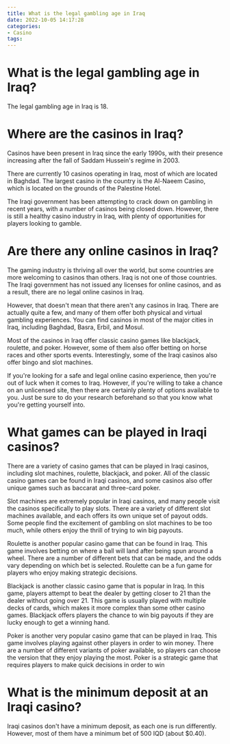 ```yaml
---
title: What is the legal gambling age in Iraq
date: 2022-10-05 14:17:28
categories:
- Casino
tags:
---
```



#  What is the legal gambling age in Iraq?

The legal gambling age in Iraq is 18.

#  Where are the casinos in Iraq?

Casinos have been present in Iraq since the early 1990s, with their presence increasing after the fall of Saddam Hussein's regime in 2003.

There are currently 10 casinos operating in Iraq, most of which are located in Baghdad. The largest casino in the country is the Al-Naeem Casino, which is located on the grounds of the Palestine Hotel.

The Iraqi government has been attempting to crack down on gambling in recent years, with a number of casinos being closed down. However, there is still a healthy casino industry in Iraq, with plenty of opportunities for players looking to gamble.

#  Are there any online casinos in Iraq?

The gaming industry is thriving all over the world, but some countries are more welcoming to casinos than others. Iraq is not one of those countries. The Iraqi government has not issued any licenses for online casinos, and as a result, there are no legal online casinos in Iraq.

However, that doesn't mean that there aren't any casinos in Iraq. There are actually quite a few, and many of them offer both physical and virtual gambling experiences. You can find casinos in most of the major cities in Iraq, including Baghdad, Basra, Erbil, and Mosul.

Most of the casinos in Iraq offer classic casino games like blackjack, roulette, and poker. However, some of them also offer betting on horse races and other sports events. Interestingly, some of the Iraqi casinos also offer bingo and slot machines.

If you're looking for a safe and legal online casino experience, then you're out of luck when it comes to Iraq. However, if you're willing to take a chance on an unlicensed site, then there are certainly plenty of options available to you. Just be sure to do your research beforehand so that you know what you're getting yourself into.

#  What games can be played in Iraqi casinos?

There are a variety of casino games that can be played in Iraqi casinos, including slot machines, roulette, blackjack, and poker. All of the classic casino games can be found in Iraqi casinos, and some casinos also offer unique games such as baccarat and three-card poker.

Slot machines are extremely popular in Iraqi casinos, and many people visit the casinos specifically to play slots. There are a variety of different slot machines available, and each offers its own unique set of payout odds. Some people find the excitement of gambling on slot machines to be too much, while others enjoy the thrill of trying to win big payouts.

Roulette is another popular casino game that can be found in Iraq. This game involves betting on where a ball will land after being spun around a wheel. There are a number of different bets that can be made, and the odds vary depending on which bet is selected. Roulette can be a fun game for players who enjoy making strategic decisions.

Blackjack is another classic casino game that is popular in Iraq. In this game, players attempt to beat the dealer by getting closer to 21 than the dealer without going over 21. This game is usually played with multiple decks of cards, which makes it more complex than some other casino games. Blackjack offers players the chance to win big payouts if they are lucky enough to get a winning hand.

Poker is another very popular casino game that can be played in Iraq. This game involves playing against other players in order to win money. There are a number of different variants of poker available, so players can choose the version that they enjoy playing the most. Poker is a strategic game that requires players to make quick decisions in order to win

#  What is the minimum deposit at an Iraqi casino?

Iraqi casinos don't have a minimum deposit, as each one is run differently. However, most of them have a minimum bet of 500 IQD (about $0.40).